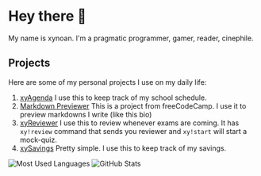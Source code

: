 # Hey there 👋
My name is xynoan. I'm a pragmatic programmer, gamer, reader, cinephile.
## Projects
Here are some of my personal projects I use on my daily life:
1. [xyAgenda](https://codepen.io/Xynoan/full/qByNrRY)
I use this to keep track of my school schedule.
2. [Markdown Previewer](https://codepen.io/Xynoan/full/QWQGPEv)
This is a project from freeCodeCamp. I use it to preview markdowns I write (like this bio)
3. [xyReviewer](https://replit.com/@xynoan/xyReviewer)
I use this to review whenever exams are coming. It has `xy!review` command that sends you reviewer and `xy!start` will start a mock-quiz.
4. [xySavings](https://replit.com/@xynoan/xyReviewer)
Pretty simple. I use this to keep track of my savings.

![Most Used Languages](https://github-readme-stats.vercel.app/api/top-langs/?username=xynoan&theme=dark&layout=compact&langs_count=8&card_width=188)
![GitHub Stats](https://github-readme-stats.vercel.app/api?username=xynoan&theme=dark&layout=compact&show_icons=true&count_private=true&line_height=24)
